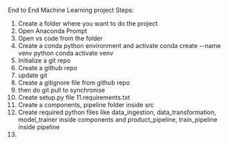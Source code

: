 End to End Machine Learning project
Steps:
1. Create a folder where you want to do the project
2. Open Anaconda Prompt
3. Open vs code from the folder
4. Create a conda python environment and activate
conda create --name venv python
conda activate venv
5. Initialize a git repo
6. Create a github repo
7. update git
8. Create a gitignore file from github repo
9. then do git pull to synchronise
10. Create setup.py file
11.requirements.txt
12. Create a components, pipeline folder inside src
13. Create required python files like data_ingestion, data_transformation, model_trainer inside components 
and product_pipeline, train_pipeline inside pipeline
14. 